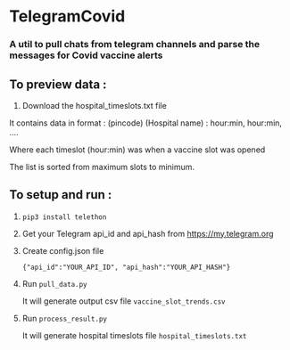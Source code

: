 # TelegramCovid

### A util to pull chats from telegram channels and parse the messages for Covid vaccine alerts

## To preview data :

1. Download the hospital_timeslots.txt file

It contains data in format : (pincode) (Hospital name) : hour:min, hour:min, .... 

Where each timeslot (hour:min) was when a vaccine slot was opened

The list is sorted from maximum slots to minimum.


## To setup and run :

1.     pip3 install telethon

2. Get your Telegram api_id and api_hash from https://my.telegram.org

3.  Create config.json file 

       `{"api_id":"YOUR_API_ID", "api_hash":"YOUR_API_HASH"}`
     
     
3. Run `pull_data.py` 
 
   It will generate output csv file `vaccine_slot_trends.csv`
   
4. Run `process_result.py`

   It will generate hospital timeslots file `hospital_timeslots.txt`
   
   
